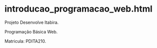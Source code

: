 # introducao_programacao_web.html

Projeto Desenvolve Itabira.

Programação Básica Web.

Matricula: PDITA210.

